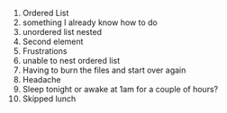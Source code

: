 1. Ordered List
  1. something I already know how to do
  1. unordered list nested
1. Second element
1. Frustrations
1. unable to nest ordered list
1. Having to burn the files and start over again
1. Headache
1. Sleep tonight or awake at 1am for a couple of hours?
1. Skipped lunch
